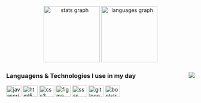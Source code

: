 <!-- <h1 align="center">Hi There 👋!</h1>

###
<div align="center">
  <img src="https://acegif.com/wp-content/uploads/2021/4fh5wi/bemvindo-15.gif">
</div>

<div align="center">
  <a href="https://www.linkedin.com/in/marcos-maximo-b4421a1b9/">
  <img src="https://img.shields.io/static/v1?message=LinkedIn&logo=linkedin&label=&color=0077B5&logoColor=white&labelColor=&style=flat" height="43" alt="linkedin logo"  />
  </a>
  <a href="Marcos Maximo#5227">
  <img src="https://img.shields.io/static/v1?message=Discord&logo=discord&label=&color=7289DA&logoColor=white&labelColor=&style=flat" height="43" alt="discord logo"  />
  </a>
  <a href="mailto:marcosvinmaximo@gmail.com">
  <img src="https://img.shields.io/static/v1?message=Gmail&logo=gmail&label=&color=D14836&logoColor=white&labelColor=&style=flat" height="43" alt="gmail logo"  />
  </a>
  <a href="https://www.instagram.com/marcosvmaximo/">
  <img src="https://img.shields.io/static/v1?message=Instagram&logo=instagram&label=&color=E4405F&logoColor=white&labelColor=&style=flat" height="43" alt="instagram logo"  />
  </a>
</div>
<br>
<h2>💁 About Me</h2>
<p> My name is Marcos, I'am 19 years old and home to from Brazil 🇧🇷. I really like summer and its heat, I also like swimming and juices ;)<p>

<h5>🚀 What are my goals</h5
<p> At the moment I am dedicating all my efforts to studies, I recently started a <b>software engineering college</b>, in addition, I study courses, books and research every day. Some of the technologies I am currently studying and plan to study in the future are further down the page. </p>

<p> My main objective at the moment is to get a job as a developer, but until then I continue doing personal projects and advancing in my studies</p>

<h5>👨‍💻 I'm studying at the moment</h5>
<p> I'm taking courses in <b>Javascript</b>, CSS with Sass and starting in <b>ReactJS</b>. The platform where I take my courses is Origamid, I also take some at Rocketseat, among others.
</p>

<h5>🏃‍ <i>I invite you to see my portfolio and some of the projects I've done.</i></h5>
 -->
<div align="center">
  <img src="https://github-readme-stats.vercel.app/api?hide_title=true&hide_rank=false&show_icons=true&include_all_commits=true&count_private=true&disable_animations=false&theme=swift&locale=en&hide_border=true&username=65" height="150" alt="stats graph"  />
  <img src="https://github-readme-stats.vercel.app/api/top-langs?locale=en&hide_title=true&layout=compact&card_width=320&langs_count=5&theme=swift&hide_border=true&username=marcosvmaximo" height="150" alt="languages graph"  />
</div>

###
<img align="right" src="https://visitor-badge.laobi.icu/badge?page_id=https://github.com/marcosvmaximo/&left_color=orange&right_color=darkorange"  />

<div align="left">
  <h3> Languagens & Technologies I use in my day</h3>
  <img src="https://cdn.jsdelivr.net/gh/devicons/devicon/icons/javascript/javascript-original.svg" height="30" width="40" alt="javascript logo"  />
  <img src="https://cdn.jsdelivr.net/gh/devicons/devicon/icons/html5/html5-original.svg" height="30" width="40" alt="html5 logo"  />
  <img src="https://cdn.jsdelivr.net/gh/devicons/devicon/icons/css3/css3-original.svg" height="30" width="40" alt="css3 logo"  />
  <img src="https://cdn.jsdelivr.net/gh/devicons/devicon/icons/figma/figma-original.svg" height="30" width="40" alt="figma logo"  />
  <img src="https://cdn.jsdelivr.net/gh/devicons/devicon/icons/sass/sass-original.svg" height="30" width="40" alt="ssas logo"  />
  <img src="https://cdn.jsdelivr.net/gh/devicons/devicon/icons/git/git-original.svg" height="30" width="40" alt="git logo"  />
  <img src="https://cdn.jsdelivr.net/gh/devicons/devicon/icons/bootstrap/bootstrap-original.svg" height="30" width="40" alt="bootstrap logo"  />
</div>
<!-- 
<div align="left">
  <h3> Technologies that I have some knowledge </h3>
  <img src="https://cdn.jsdelivr.net/gh/devicons/devicon/icons/nodejs/nodejs-original.svg" height="30" width="40" alt="nodeJS logo"  />
  <img src="https://cdn.jsdelivr.net/gh/devicons/devicon/icons/typescript/typescript-plain.svg" height="30" width="40" alt="typescript logo"  />
  <img src="https://cdn.jsdelivr.net/gh/devicons/devicon/icons/react/react-original.svg" height="30" width="40" alt="react logo"  />
  <img src="https://cdn.jsdelivr.net/gh/devicons/devicon/icons/flutter/flutter-original.svg" height="30" width="40" alt="flutter logo"  />
  <img src="https://cdn.jsdelivr.net/gh/devicons/devicon/icons/angularjs/angularjs-original.svg" height="30" width="40" alt="angular logo"  />
  <img src="https://cdn.jsdelivr.net/gh/devicons/devicon/icons/jquery/jquery-plain-wordmark.svg" height="30" width="40" alt="jquery logo"  />
  <img src="https://cdn.jsdelivr.net/gh/devicons/devicon/icons/nextjs/nextjs-original.svg" height="30" width="40" alt="nextjs logo"  />
</div>

<div align="left">
  <h3> Technologies that I'm interested </h3>
  <img src="https://cdn.jsdelivr.net/gh/devicons/devicon/icons/jest/jest-plain.svg" height="30" width="40" alt="jest logo"  />
  <img src="https://cdn.jsdelivr.net/gh/devicons/devicon/icons/docker/docker-original.svg" height="30" width="40" alt="docker logo"  />
  <img src="https://cdn.jsdelivr.net/gh/devicons/devicon/icons/npm/npm-original-wordmark.svg" height="30" width="40" alt="npm logo"  />
  <img src="https://cdn.jsdelivr.net/gh/devicons/devicon/icons/mongodb/mongodb-original.svg" height="30" width="40" alt="mongodb logo"  />
  <img src="https://cdn.jsdelivr.net/gh/devicons/devicon/icons/swift/swift-original.svg" height="30" width="40" alt="swift logo"  />
  <img src="https://cdn.jsdelivr.net/gh/devicons/devicon/icons/apple/apple-original.svg" height="30" width="40" alt="apple logo"  />
  <img src="https://cdn.jsdelivr.net/gh/devicons/devicon/icons/dart/dart-original.svg" height="30" width="40" alt="dart logo"  />
  <img src="https://cdn.jsdelivr.net/gh/devicons/devicon/icons/kotlin/kotlin-original.svg" height="30" width="40" alt="kotlin logo"  />
  <img src="https://cdn.jsdelivr.net/gh/devicons/devicon/icons/vuejs/vuejs-original.svg" height="30" width="40" alt="vuejs logo"  />
  <img src="https://cdn.jsdelivr.net/gh/devicons/devicon/icons/angularjs/angularjs-original.svg" height="30" width="40" alt="angularjs logo"  />
  <img src="https://cdn.jsdelivr.net/gh/devicons/devicon/icons/python/python-original.svg" height="30" width="40" alt="python logo"  />
  <img src="https://cdn.jsdelivr.net/gh/devicons/devicon/icons/grunt/grunt-original.svg" height="30" width="40" alt="grunt logo"  />
  <img src="https://cdn.jsdelivr.net/gh/devicons/devicon/icons/gulp/gulp-plain.svg" height="30" width="40" alt="gulp logo"  />
  <img src="https://cdn.jsdelivr.net/gh/devicons/devicon/icons/nestjs/nestjs-plain.svg" height="30" width="40" alt="nestjs logo"  />
  <img src="https://cdn.jsdelivr.net/gh/devicons/devicon/icons/ubuntu/ubuntu-plain.svg" height="30" width="40" alt="ubuntu logo"  />
</div

<br clear="both">

  ![Snake animation](https://github.com/marcosvmaximo/marcosvmaximo/blob/output/github-contribution-grid-snake.svg)
  
###

<small>thanks so much.<small>
  -->
 .NET, Flutter, Angular ....
